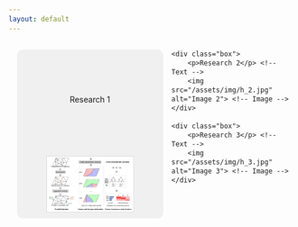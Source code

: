 ```yaml
---
layout: default
---
```




<div class="container">
    <div class="box">
        <p>Research 1</p> <!-- Text -->
        <img src="/assets/img/h_1.jpg" alt="Image 1"> <!-- Image -->
    </div>

    <div class="box">
        <p>Research 2</p> <!-- Text -->
        <img src="/assets/img/h_2.jpg" alt="Image 2"> <!-- Image -->
    </div>

    <div class="box">
        <p>Research 3</p> <!-- Text -->
        <img src="/assets/img/h_3.jpg" alt="Image 3"> <!-- Image -->
    </div>
</div>

<style>
.container {
    display: flex;
    justify-content: space-between;
}

.box {
    display: flex;
    flex-direction: column;
    align-items: center;
    width: 550px;
    height: 300px;
    margin: 15px;
    background-color: #f0f0f0;
    text-align: center;
    line-height: 150px;
    transition: background-color 0.5s;
    border-radius: 10px;
}

.box img {
    width: 60%;
    height: 60%;
    object-fit: contain;
}

.box:hover {
    background-color: #ddd;
}
</style>
